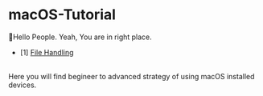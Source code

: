 # macOS-Tutorial
:wave:Hello People. Yeah, You are in right place. 
- [1] <a href = "https://github.com/EmonRezaBD/macOS-Tutorial/FileHandling/"> File Handling </a>
<br>
Here you will find begineer to advanced strategy of using macOS installed devices. 

